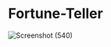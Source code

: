# Fortune-Teller
![Screenshot (540)](https://github.com/user-attachments/assets/697da993-89ec-4455-8136-0c32b39f6708)

